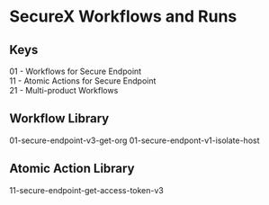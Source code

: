 # SecureX Workflows and Runs

## Keys
01 - Workflows for Secure Endpoint   
11 - Atomic Actions for Secure Endpoint   
21 - Multi-product Workflows

## Workflow Library 
01-secure-endpoint-v3-get-org
01-secure-endpont-v1-isolate-host   

## Atomic Action Library
11-secure-endpoint-get-access-token-v3